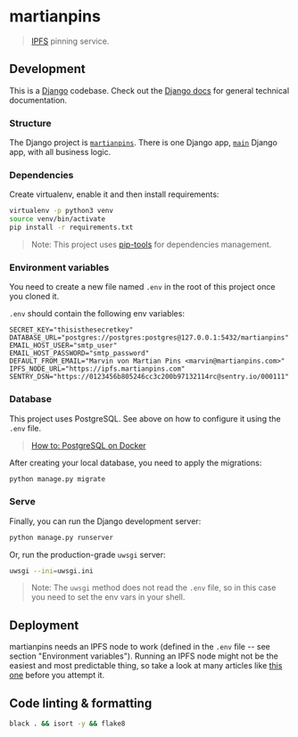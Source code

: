 # martianpins

> [IPFS](https://ipfs.io/) pinning service.

## Development

This is a [Django](https://www.djangoproject.com/) codebase. Check out the 
[Django docs](https://docs.djangoproject.com/) for general technical documentation.

### Structure

The Django project is [`martianpins`](/martianpins). There is one Django app,
[`main`](/main) Django app, with all business logic.

### Dependencies

Create virtualenv, enable it and then install requirements:
```sh
virtualenv -p python3 venv
source venv/bin/activate
pip install -r requirements.txt
```

> Note: This project uses [pip-tools](https://github.com/jazzband/pip-tools) for dependencies management.

### Environment variables

You need to create a new file named `.env` in the root of this project once you cloned it.

`.env` should contain the following env variables:
```
SECRET_KEY="thisisthesecretkey"
DATABASE_URL="postgres://postgres:postgres@127.0.0.1:5432/martianpins"
EMAIL_HOST_USER="smtp_user"
EMAIL_HOST_PASSWORD="smtp_password"
DEFAULT_FROM_EMAIL="Marvin von Martian Pins <marvin@martianpins.com>"
IPFS_NODE_URL="https://ipfs.martianpins.com"
SENTRY_DSN="https://0123456b805246cc3c200b97132114rc@sentry.io/000111"
```

### Database

This project uses PostgreSQL. See above on how to configure it using the `.env` file.

> [How to: PostgreSQL on Docker](https://hackernoon.com/dont-install-postgres-docker-pull-postgres-bee20e200198)

After creating your local database, you need to apply the migrations:
```sh
python manage.py migrate
```

### Serve

Finally, you can run the Django development server:
```sh
python manage.py runserver
```

Or, run the production-grade `uwsgi` server:
```sh
uwsgi --ini=uwsgi.ini
```

> Note: The `uwsgi` method does not read the `.env` file, so in this case you need to set the env vars in your shell.

## Deployment

martianpins needs an IPFS node to work (defined in the `.env` file -- see section "Environment variables").
Running an IPFS node might not be the easiest and most predictable thing, so take a look at many articles like
[this one](https://medium.com/@rossbulat/introduction-to-ipfs-set-up-nodes-on-your-network-with-http-gateways-10e21ea689a4)
before you attempt it.

## Code linting & formatting

```sh
black . && isort -y && flake8
```
